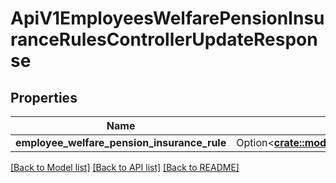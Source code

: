 # ApiV1EmployeesWelfarePensionInsuranceRulesControllerUpdateResponse

## Properties

Name | Type | Description | Notes
------------ | ------------- | ------------- | -------------
**employee_welfare_pension_insurance_rule** | Option<[**crate::models::ApiV1EmployeesWelfarePensionInsuranceRuleSerializer**](ApiV1EmployeesWelfarePensionInsuranceRuleSerializer.md)> |  | [optional]

[[Back to Model list]](../README.md#documentation-for-models) [[Back to API list]](../README.md#documentation-for-api-endpoints) [[Back to README]](../README.md)


